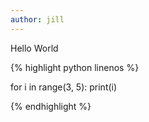 ```yaml
---
author: jill
---
```

Hello World

{% highlight python linenos %}

for i in range(3, 5):
  print(i)

{% endhighlight %}
